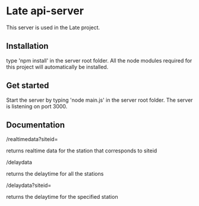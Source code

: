 Late api-server
===============

This server is used in the Late project.

Installation
------------
type 'npm install' in the server root folder. All the node modules required for this project will automatically be installed.

Get started
-----------
Start the server by typing 'node main.js' in the server root folder. The server is listening on port 3000.

Documentation
-------------

/realtimedata?siteid=<SITEID>

returns realtime data for the station that corresponds to siteid

/delaydata

returns the delaytime for all the stations

/delaydata?siteid=<SITEID>

returns the delaytime for the specified station